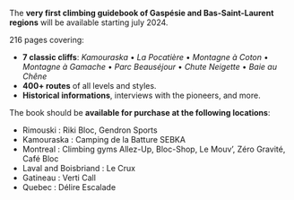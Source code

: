 The **very first climbing guidebook of Gaspésie and Bas-Saint-Laurent regions** will be available starting july 2024.

216 pages covering:

- **7 classic cliffs**:
  _Kamouraska_ • _La Pocatière_ • _Montagne à Coton_ • _Montagne à Gamache_ • _Parc Beauséjour_ • _Chute Neigette_ • _Baie au Chêne_ 
- **400+ routes** of all levels and styles.
- **Historical informations**, interviews with the pioneers, and more.

The book should be **available for purchase at the following locations**:

- Rimouski : Riki Bloc, Gendron Sports
- Kamouraska : Camping de la Batture SEBKA
- Montreal : Climbing gyms Allez-Up, Bloc-Shop, Le Mouv’, Zéro Gravité, Café Bloc
- Laval and Boisbriand : Le Crux
- Gatineau : Verti Call
- Quebec : Délire Escalade

<!-- - St-Adolphe : Attitude Montagne
- La Conception : Montagne d’Argent
- Sherbrooke and Saint-Sauveur : Atmosphère
- Val-David : Roc & Ride-->
<!-- It is also possible to **order a copy directly from this website** (32$ + 6$ shipping) -->
